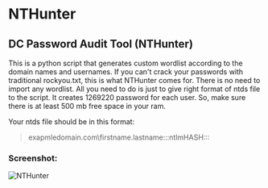 # NTHunter
## DC Password Audit Tool (NTHunter)

This is a python script that generates custom wordlist according to the domain names and usernames. If you can't crack your passwords with traditional rockyou.txt, this is what NTHunter comes for. 
There is no need to import any wordlist. All you need to do is just to give right format of ntds file to the script. It creates 1269220 password for each user. So, make sure there is at least 500 mb free space in your ram.

Your ntds file should be in this format:
>exapmledomain.com\firstname.lastname:::ntlmHASH::: 

### Screenshot:

![NTHunter](https://user-images.githubusercontent.com/51833205/63267155-7d0ceb80-c2a2-11e9-80b3-6b3d8b058247.png)
